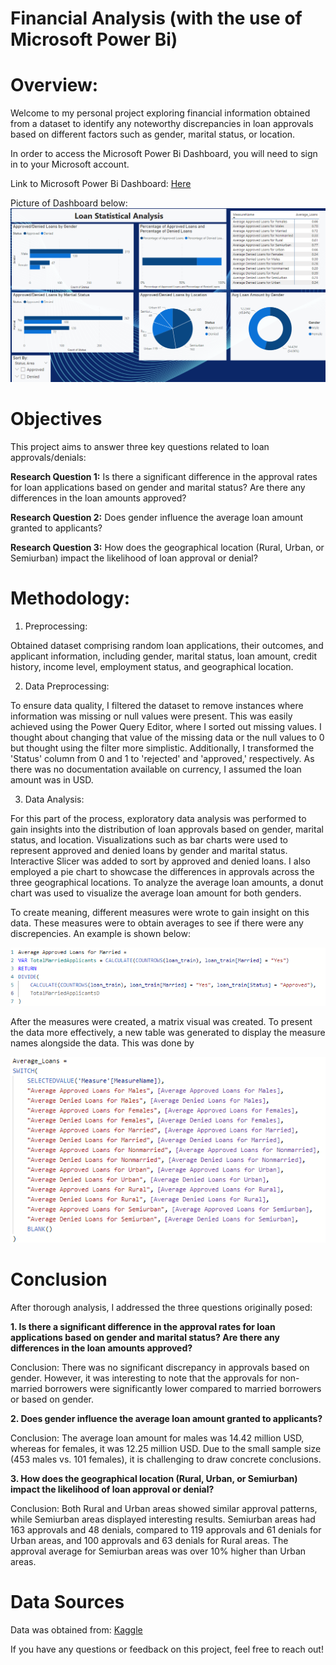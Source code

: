 # Financial Analysis (with the use of Microsoft Power Bi)

# Overview:

Welcome to my personal project exploring financial information obtained from a dataset to identify any noteworthy discrepancies in loan approvals based on different factors such as gender, marital status, or location.

In order to access the Microsoft Power Bi Dashboard, you will need to sign in to your Microsoft account. 

Link to Microsoft Power Bi Dashboard: [Here](https://app.powerbi.com/reportEmbed?reportId=5092d22b-c407-466d-ac8d-5a912d3046de&autoAuth=true&ctid=a937ea12-13a6-4a54-ab0c-8c4526f8294c)

Picture of Dashboard below:
![averages](Images/Dash.png)

# Objectives

This project aims to answer three key questions related to loan approvals/denials:

**Research Question 1:**
Is there a significant difference in the approval rates for loan applications based on gender and marital status? Are there any differences in the loan amounts approved?

**Research Question 2:**
Does gender influence the average loan amount granted to applicants?

**Research Question 3:**
How does the geographical location (Rural, Urban, or Semiurban) impact the likelihood of loan approval or denial?
   
# Methodology:

1. Preprocessing:

Obtained dataset comprising random loan applications, their outcomes, and applicant information, including gender, marital status, loan amount, credit history, income level, employment status, and geographical location.

2. Data Preprocessing:
   
To ensure data quality, I filtered the dataset to remove instances where information was missing or null values were present. This was easily achieved using the Power Query Editor, where I sorted out missing values. I thought about changing that value of the missing data or the null values to 0 but thought using the filter more simplistic. Additionally, I transformed the 'Status' column from 0 and 1 to 'rejected' and 'approved,' respectively. As there was no documentation available on currency, I assumed the loan amount was in USD.

3. Data Analysis:
   
For this part of the process, exploratory data analysis was performed to gain insights into the distribution of loan approvals based on gender, marital status, and location.  Visualizations such as bar charts were used to represent approved and denied loans by gender and marital status. Interactive Slicer was added to sort by approved and denied loans. I also employed a pie chart to showcase the differences in approvals across the three geographical locations. To analyze the average loan amounts, a donut chart was used to visualize the average loan amount for both genders.

To create meaning, different measures were wrote to gain insight on this data. These measures were to obtain averages to see if there were any discrepencies. An example is shown below:

![averages](Images/Average_Picture.png)


After the measures were created, a matrix visual was created. To present the data more effectively, a new table was generated to display the measure names alongside the data. This was done by

![averages](Images/Table.png)

# Conclusion

After thorough analysis, I addressed the three questions originally posed:

**1. Is there a significant difference in the approval rates for loan applications based on gender and marital status? Are there any differences in the loan amounts approved?**

Conclusion: There was no significant discrepancy in approvals based on gender. However, it was interesting to note that the approvals for non-married borrowers were significantly lower compared to married borrowers or based on gender.

**2. Does gender influence the average loan amount granted to applicants?**

Conclusion: The average loan amount for males was 14.42 million USD, whereas for females, it was 12.25 million USD. Due to the small sample size (453 males vs. 101 females), it is challenging to draw concrete conclusions.

**3. How does the geographical location (Rural, Urban, or Semiurban) impact the likelihood of loan approval or denial?**

Conclusion: Both Rural and Urban areas showed similar approval patterns, while Semiurban areas displayed interesting results. Semiurban areas had 163 approvals and 48 denials, compared to 119 approvals and 61 denials for Urban areas, and 100 approvals and 63 denials for Rural areas. The approval average for Semiurban areas was over 10% higher than Urban areas.


# Data Sources

Data was obtained from: [Kaggle](https://www.kaggle.com/datasets/mirzahasnine/loan-data-set?resource=download&select=loan_train.csv)

If you have any questions or feedback on this project, feel free to reach out!
